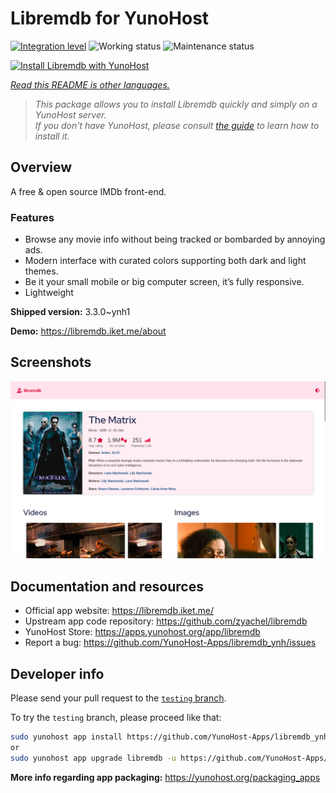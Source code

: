 <!--
N.B.: This README was automatically generated by <https://github.com/YunoHost/apps/tree/master/tools/readme_generator>
It shall NOT be edited by hand.
-->

# Libremdb for YunoHost

[![Integration level](https://dash.yunohost.org/integration/libremdb.svg)](https://dash.yunohost.org/appci/app/libremdb) ![Working status](https://ci-apps.yunohost.org/ci/badges/libremdb.status.svg) ![Maintenance status](https://ci-apps.yunohost.org/ci/badges/libremdb.maintain.svg)

[![Install Libremdb with YunoHost](https://install-app.yunohost.org/install-with-yunohost.svg)](https://install-app.yunohost.org/?app=libremdb)

*[Read this README is other languages.](./ALL_README.md)*

> *This package allows you to install Libremdb quickly and simply on a YunoHost server.*  
> *If you don't have YunoHost, please consult [the guide](https://yunohost.org/install) to learn how to install it.*

## Overview

A free & open source IMDb front-end.

### Features

- Browse any movie info without being tracked or bombarded by annoying ads.
- Modern interface with curated colors supporting both dark and light themes.
- Be it your small mobile or big computer screen, it’s fully responsive.
- Lightweight



**Shipped version:** 3.3.0~ynh1

**Demo:** <https://libremdb.iket.me/about>

## Screenshots

![Screenshot of Libremdb](./doc/screenshots/screenshot.png)

## Documentation and resources

- Official app website: <https://libremdb.iket.me/>
- Upstream app code repository: <https://github.com/zyachel/libremdb>
- YunoHost Store: <https://apps.yunohost.org/app/libremdb>
- Report a bug: <https://github.com/YunoHost-Apps/libremdb_ynh/issues>

## Developer info

Please send your pull request to the [`testing` branch](https://github.com/YunoHost-Apps/libremdb_ynh/tree/testing).

To try the `testing` branch, please proceed like that:

```bash
sudo yunohost app install https://github.com/YunoHost-Apps/libremdb_ynh/tree/testing --debug
or
sudo yunohost app upgrade libremdb -u https://github.com/YunoHost-Apps/libremdb_ynh/tree/testing --debug
```

**More info regarding app packaging:** <https://yunohost.org/packaging_apps>
